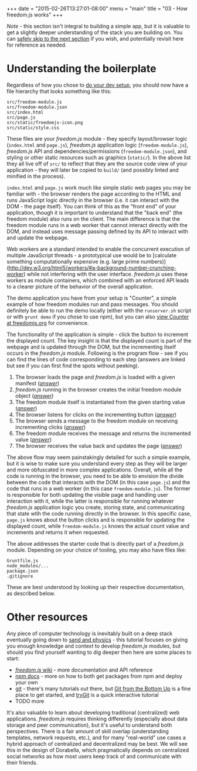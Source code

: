 +++
date = "2015-02-26T13:27:01-08:00"
menu = "main"
title = "03 - How freedom.js works"
+++

*Note* - this section isn't integral to building a simple app,
 but it is valuable to get a slightly deeper understanding of the
 stack you are building on. You can
 [safely skip to the next section](../04dorabelladesign) if you wish,
 and potentially revisit here for reference as needed.

# Understanding the boilerplate
Regardless of how you chose to [do your dev setup](../02devsetup),
you should now have a file hierarchy that looks something like this:

    src/freedom-module.js
    src/freedom-module.json
    src/index.html
    src/page.js
    src/static/freedomjs-icon.png
    src/static/style.css

These files are your *freedom.js* module - they specify layout/browser
logic (`index.html` and `page.js`), *freedom.js* application logic
(`freedom-module.js`), *freedom.js* API and dependencies/permissions
(`freedom-module.json`), and styling or other static resources such as graphics
(`static/`). In the above list they all live off of `src/` to reflect that they
are the source code view of your application - they will later be copied to
`build/` (and possibly linted and minified in the process).

`index.html` and `page.js` work much like simple static web pages you may be
familiar with - the browser renders the page according to the HTML and runs
JavaScript logic directly in the browser (i.e. it can interact with the DOM -
the page itself). You can think of this as the "front end" of your application,
though it is important to understand that the "back end" (the freedom module)
also runs on the client. The main difference is that the freedom module runs in
a web worker that cannot interact directly with the DOM, and instead uses
message passing defined by its API to interact with and update the webpage.

Web workers are a standard intended to enable the concurrent execution of
multiple JavaScript threads - a prototypical use would be to [calculate
something computationally expensive (e.g. large prime numbers)]
(http://dev.w3.org/html5/workers/#a-background-number-crunching-worker)
while not interfering with the user interface. *freedom.js* uses these workers as
module containers, which combined with an enforced API leads to a clearer
picture of the behavior of the overall application.

The demo application you have from your setup is "Counter", a simple example of
how freedom modules run and pass messages. You should definitely be able to run
the demo locally (either with the `runserver.sh` script or with `grunt demo` if
you chose to use npm), but you can also
[view Counter at freedomjs.org](http://www.freedomjs.org/dist/freedom/latest/demo/counter/)
for convenience.

The functionality of the application is simple - click the button to increment
the displayed count. The key insight is that the displayed count is part of the
webpage and is updated through the DOM, but the incrementing itself occurs in
the *freedom.js* module. Following is the program flow - see if you can find the
lines of code corresponding to each step (answers are linked but see if you can
first find the spots without peeking).

1. The browser loads the page and *freedom.js* is loaded with a given manifest
(*[answer](https://github.com/freedomjs/freedom-starter/blob/master/src/page.js#L21-27)*)
2. *freedom.js* running in the browser creates the initial freedom module object
(*[answer](https://github.com/freedomjs/freedom-starter/blob/master/src/page.js#L12)*)
3. The freedom module itself is instantiated from the given starting value
(*[answer](https://github.com/freedomjs/freedom-starter/blob/master/src/freedom-module.js#L9-12)*)
4. The browser listens for clicks on the incrementing button
(*[answer](https://github.com/freedomjs/freedom-starter/blob/master/src/page.js#L14)*)
5. The browser sends a message to the freedom module on receiving incrementing clicks
(*[answer](https://github.com/freedomjs/freedom-starter/blob/master/src/page.js#L15)*)
6. The freedom module receives the message and returns the incremented value
(*[answer](https://github.com/freedomjs/freedom-starter/blob/master/src/freedom-module.js#L14-18)*)
7. The browser receives the value back and updates the page
(*[answer](https://github.com/freedomjs/freedom-starter/blob/master/src/page.js#L16)*)

The above flow may seem painstakingly detailed for such a simple example, but
it is wise to make sure you understand every step as they will be larger and
more obfuscated in more complex applications. Overall, while all the code is
running in the browser, you need to be able to envision the divide between the
code that interacts with the DOM (in this case `page.js`) and the code that
runs in a web worker (in this case `freedom-module.js`). The former is
responsible for both updating the visible page and handling user interaction
with it, while the latter is responsible for running whatever *freedom.js*
application logic you create, storing state, and communicating that state wtih
the code running directly in the browser. In this specific case, `page.js`
knows about the button clicks and is responsible for updating the displayed
count, while `freedom-module.js` knows the actual count value and increments
and returns it when requested.

The above addresses the starter code that is directly part of a *freedom.js*
module. Depending on your choice of tooling, you may also have files like:

    Gruntfile.js
    node_modules/...
    package.json
    .gitignore

These are best understood by looking up their respective
documentation, as described below.

# Other resources
Any piece of computer technology is inevitably built on a deep stack
eventually going down to [sand and physics](http://xkcd.com/1349/) -
this tutorial focuses on giving you enough knowledge and context to
develop *freedom.js* modules, but should you find yourself wanting to
dig deeper then here are some places to start:

- [*freedom.js* wiki](https://github.com/freedomjs/freedom/wiki) - more
documentation and API reference
- [npm docs](https://docs.npmjs.com/) - more on how to both get
packages from npm and deploy your own
- [git](http://git-scm.com/) - there's many tutorials out there, but
[Git from the Bottom Up](http://jwiegley.github.io/git-from-the-bottom-up/)
is a fine place to get started, and [tryGit](http://try.github.io)
is a quick interactive tutorial
- TODO more

It's also valuable to learn about developing traditional (centralized)
web applications. *freedom.js* requires thinking differently (especially
about data storage and peer communication), but it's useful to
understand both perspectives. There is a fair amount of skill overlap
(understanding templates, network requests, etc.), and for many
"real-world" use cases a hybrid approach of centralized and
decentralized may be best. We will see this in the design of
Dorabella, which pragmatically depends on centralized social networks
as how most users keep track of and communicate with their friends.
